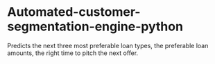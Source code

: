 # Automated-customer-segmentation-engine-python
Predicts the next three most preferable loan types, the preferable loan amounts, the right time to pitch the next offer.
